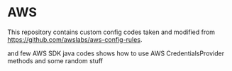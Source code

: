 # AWS

This repository contains custom config codes taken and modified from https://github.com/awslabs/aws-config-rules.

and few AWS SDK java codes shows how to use AWS CredentialsProvider methods and some random stuff
